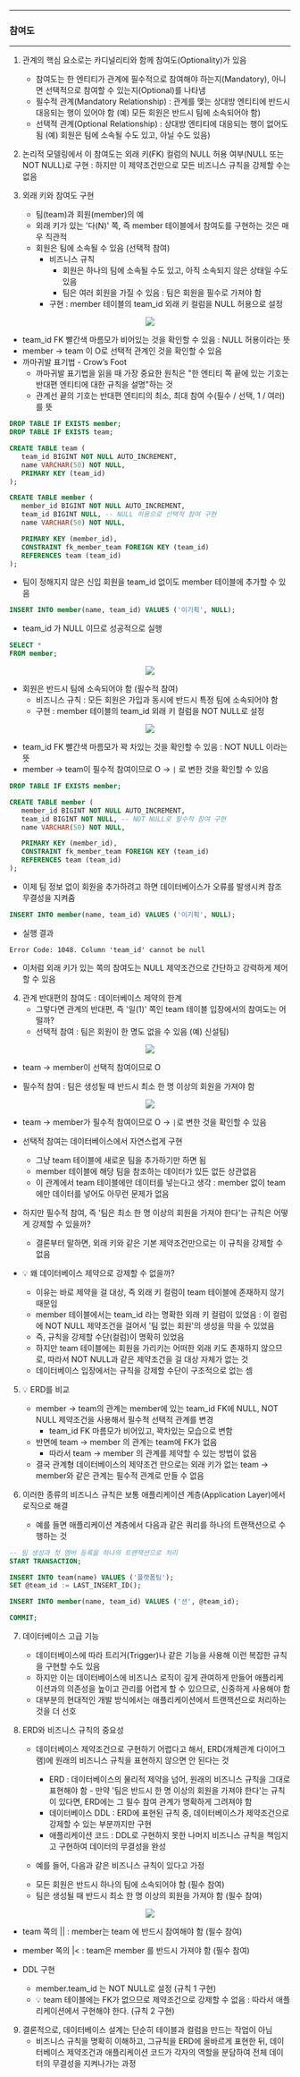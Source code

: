 -----
### 참여도
-----
1. 관계의 핵심 요소로는 카디널리티와 함께 참여도(Optionality)가 있음
   - 참여도는 한 엔티티가 관계에 필수적으로 참여해야 하는지(Mandatory), 아니면 선택적으로 참여할 수 있는지(Optional)를 나타냄
   - 필수적 관계(Mandatory Relationship) : 관계를 맺는 상대방 엔티티에 반드시 대응되는 행이 있어야 함 (예) 모든 회원은 반드시 팀에 소속되어야 함)
   - 선택적 관계(Optional Relationship) : 상대방 엔티티에 대응되는 행이 없어도 됨 (예) 회원은 팀에 소속될 수도 있고, 아닐 수도 있음)

2. 논리적 모델링에서 이 참여도는 외래 키(FK) 컬럼의 NULL 허용 여부(NULL 또는 NOT NULL)로 구현 : 하지만 이 제약조건만으로 모든 비즈니스 규칙을 강제할 수는 없음
     
3. 외래 키와 참여도 구현
   - 팀(team)과 회원(member)의 예
   - 외래 키가 있는 '다(N)' 쪽, 즉 member 테이블에서 참여도를 구현하는 것은 매우 직관적
   - 회원은 팀에 소속될 수 있음 (선택적 참여)
     + 비즈니스 규칙
       * 회원은 하나의 팀에 소속될 수도 있고, 아직 소속되지 않은 상태일 수도 있음
       * 팀은 여러 회원을 가질 수 있음 :  팀은 회원을 필수로 가져야 함
     + 구현 : member 테이블의 team_id 외래 키 컬럼을 NULL 허용으로 설정
<div align="center">
<img src="https://github.com/user-attachments/assets/62c85ea9-99cb-47c2-874b-9e41e7178b76">
</div>

   - team_id FK 빨간색 마름모가 비어있는 것을 확인할 수 있음 : NULL 허용이라는 뜻
   - member → team 이 O로 선택적 관계인 것을 확인할 수 있음
   - 까마귀발 표기법 - Crow’s Foot
      + 까마귀발 표기법을 읽을 때 가장 중요한 원칙은 "한 엔티티 쪽 끝에 있는 기호는 반대편 엔티티에 대한 규칙을 설명"하는 것
      + 관계선 끝의 기호는 반대편 엔티티의 최소, 최대 참여 수(필수 / 선택, 1 / 여러)를 뜻
```sql
DROP TABLE IF EXISTS member;
DROP TABLE IF EXISTS team;

CREATE TABLE team (
   team_id BIGINT NOT NULL AUTO_INCREMENT,
   name VARCHAR(50) NOT NULL,
   PRIMARY KEY (team_id)
);

CREATE TABLE member (
   member_id BIGINT NOT NULL AUTO_INCREMENT,
   team_id BIGINT NULL, -- NULL 허용으로 선택적 참여 구현
   name VARCHAR(50) NOT NULL,

   PRIMARY KEY (member_id),
   CONSTRAINT fk_member_team FOREIGN KEY (team_id)
   REFERENCES team (team_id)
);
```
  - 팀이 정해지지 않은 신입 회원을 team_id 없이도 member 테이블에 추가할 수 있음

```sql
INSERT INTO member(name, team_id) VALUES ('이기획', NULL);
```
   - team_id 가 NULL 이므로 성공적으로 실행
```sql
SELECT *
FROM member;
```
<div align="center">
<img src="https://github.com/user-attachments/assets/1481aa51-7006-4bcc-b0c1-030056fe932d">
</div>

   - 회원은 반드시 팀에 소속되어야 함 (필수적 참여)
     + 비즈니스 규칙 : 모든 회원은 가입과 동시에 반드시 특정 팀에 소속되어야 함    
     + 구현 : member 테이블의 team_id 외래 키 컬럼을 NOT NULL로 설정
<div align="center">
<img src="https://github.com/user-attachments/assets/8cafe73c-7c95-441c-8648-52aff445761c">
</div>

   - team_id FK 빨간색 마름모가 꽉 차있는 것을 확인할 수 있음 : NOT NULL 이라는 뜻
   - member → team이 필수적 참여이므로 O → ```|``` 로 변한 것을 확인할 수 있음
```sql
DROP TABLE IF EXISTS member;

CREATE TABLE member (
   member_id BIGINT NOT NULL AUTO_INCREMENT,
   team_id BIGINT NOT NULL, -- NOT NULL로 필수적 참여 구현
   name VARCHAR(50) NOT NULL,

   PRIMARY KEY (member_id),
   CONSTRAINT fk_member_team FOREIGN KEY (team_id)
   REFERENCES team (team_id)
);
```
   - 이제 팀 정보 없이 회원을 추가하려고 하면 데이터베이스가 오류를 발생시켜 참조 무결성을 지켜줌
```sql
INSERT INTO member(name, team_id) VALUES ('이기획', NULL);
```
  - 실행 결과
```
Error Code: 1048. Column 'team_id' cannot be null
```
   - 이처럼 외래 키가 있는 쪽의 참여도는 NULL 제약조건으로 간단하고 강력하게 제어할 수 있음

4. 관계 반대편의 참여도 : 데이터베이스 제약의 한계
   - 그렇다면 관계의 반대편, 즉 '일(1)' 쪽인 team 테이블 입장에서의 참여도는 어떨까?
   - 선택적 참여 : 팀은 회원이 한 명도 없을 수 있음 (예) 신설팀)
<div align="center">
<img src="https://github.com/user-attachments/assets/d2f57453-1d81-48f2-b72a-3abb56609d04">
</div>

   - team → member이 선택적 참여이므로 O
     
   - 필수적 참여 : 팀은 생성될 때 반드시 최소 한 명 이상의 회원을 가져야 함
<div align="center">
<img src="https://github.com/user-attachments/assets/1783bdda-51c1-471b-817b-d122805909ab">
</div>

   - team → member가 필수적 참여이므로 O  → ```|```로 변한 것을 확인할 수 있음

   - 선택적 참여는 데이터베이스에서 자연스럽게 구현
     + 그냥 team 테이블에 새로운 팀을 추가하기만 하면 됨
     + member 테이블에 해당 팀을 참조하는 데이터가 있든 없든 상관없음
     + 이 관계에서 team 테이블에만 데이터를 넣는다고 생각 : member 없이 team에만 데이터를 넣어도 아무런 문제가 없음

   - 하지만 필수적 참여, 즉 '팀은 최소 한 명 이상의 회원을 가져야 한다'는 규칙은 어떻게 강제할 수 있을까?
     + 결론부터 말하면, 외래 키와 같은 기본 제약조건만으로는 이 규칙을 강제할 수 없음

   - 💡 왜 데이터베이스 제약으로 강제할 수 없을까?
     + 이유는 바로 제약을 걸 대상, 즉 외래 키 컬럼이 team 테이블에 존재하지 않기 때문임
     + member 테이블에서는 team_id 라는 명확한 외래 키 컬럼이 있었음 : 이 컬럼에 NOT NULL 제약조건을 걸어서 '팀 없는 회원'의 생성을 막을 수 있었음
     + 즉, 규칙을 강제할 수단(컬럼)이 명확히 있었음
     + 하지만 team 테이블에는 회원을 가리키는 어떠한 외래 키도 존재하지 않으므로, 따라서 NOT NULL과 같은 제약조건을 걸 대상 자체가 없는 것
     + 데이터베이스 입장에서는 규칙을 강제할 수단이 구조적으로 없는 셈

5. 💡 ERD를 비교
   - member → team의 관계는 member에 있는 team_id FK에 NULL, NOT NULL 제약조건을 사용해서 필수적 선택적 관계를 변경
     + team_id FK 마름모가 비어있고, 꽉차있는 모습으로 변함
   - 반면에 team → member 의 관계는 team에 FK가 없음
     +  따라서 team -> member 의 관계를 제약할 수 있는 방법이 없음
   - 결국 관계형 데이터베이스의 제약조건 만으로는 외래 키가 없는 team → member와 같은 관계는 필수적 관계로 만들 수 없음

6. 이러한 종류의 비즈니스 규칙은 보통 애플리케이션 계층(Application Layer)에서 로직으로 해결
   - 예를 들면 애플리케이션 계층에서 다음과 같은 쿼리를 하나의 트랜잭션으로 수행하는 것
```sql
-- 팀 생성과 첫 멤버 등록을 하나의 트랜잭션으로 처리
START TRANSACTION;

INSERT INTO team(name) VALUES ('플랫폼팀');
SET @team_id := LAST_INSERT_ID();

INSERT INTO member(name, team_id) VALUES ('션', @team_id);

COMMIT;
```

7. 데이터베이스 고급 기능
   - 데이터베이스에 따라 트리거(Trigger)나 같은 기능을 사용해 이런 복잡한 규칙을 구현할 수도 있음
   - 하지만 이는 데이터베이스에 비즈니스 로직이 깊게 관여하게 만들어 애플리케이션과의 의존성을 높이고 관리를 어렵게 할 수 있으므로, 신중하게 사용해야 함
   - 대부분의 현대적인 개발 방식에서는 애플리케이션에서 트랜잭션으로 처리하는 것을 더 선호

8. ERD와 비즈니스 규칙의 중요성
   - 데이터베이스 제약조건으로 구현하기 어렵다고 해서, ERD(개체관계 다이어그램)에 원래의 비즈니스 규칙을 표현하지 않으면 안 된다는 것
     + ERD : 데이터베이스의 물리적 제약을 넘어, 원래의 비즈니스 규칙을 그대로 표현해야 함 - 만약 '팀은 반드시 한 명 이상의 회원을 가져야 한다'는 규칙이 있다면, ERD에는 그 필수 참여 관계가 명확하게 그려져야 함
     + 데이터베이스 DDL : ERD에 표현된 규칙 중, 데이터베이스가 제약조건으로 강제할 수 있는 부분까지만 구현
     + 애플리케이션 코드 : DDL로 구현하지 못한 나머지 비즈니스 규칙을 책임지고 구현하여 데이터의 무결성을 완성

   - 예를 들어, 다음과 같은 비즈니스 규칙이 있다고 가정
    + 모든 회원은 반드시 하나의 팀에 소속되어야 함 (필수 참여)
    + 팀은 생성될 때 반드시 최소 한 명 이상의 회원을 가져야 함 (필수 참여)
<div align="center">
<img src="https://github.com/user-attachments/assets/03781219-67ee-4014-8f71-a724b6b960dc">
</div>

   - team 쪽의 || : member는 team 에 반드시 참여해야 함 (필수 참여)
   - member 쪽의 |< : team은 member 를 반드시 가져야 함 (필수 참여)

   - DDL 구현
     + member.team_id 는 NOT NULL로 설정 (규칙 1 구현)
     + 💡 team 테이블에는 FK가 없으므로 제약조건으로 강제할 수 없음 : 따라서 애플리케이션에서 구현해야 한다. (규칙 2 구현)

9. 결론적으로, 데이터베이스 설계는 단순히 테이블과 컬럼을 만드는 작업이 아님
    - 비즈니스 규칙을 명확히 이해하고, 그규칙을 ERD에 올바르게 표현한 뒤, 데이터베이스 제약조건과 애플리케이션 코드가 각자의 역할을 분담하여 전체 데이터의 무결성을 지켜나가는 과정
